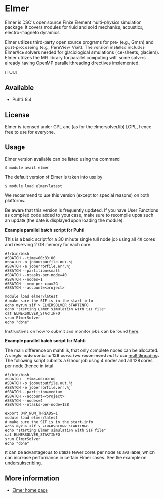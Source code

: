 # Elmer

Elmer is CSC's open source Finite Element multi-physics simulation package.  It covers modules for fluid and solid mechanics,
acoustics, electro-magneto dynamics 

Elmer utilizes third-party open source programs for pre- (e.g., Gmsh) and post-processing (e.g., ParaView, Visit).
The version installed includes Elmer/Ice solvers needed for glaciological simulations (ice-sheets, glaciers).
Elmer utilizes the MPI library for parallel computing with some solvers already having OpenMP parallel threading
directives implemented.

[TOC]

## Available

-  Puhti: 8.4

## License
Elmer is licensed under GPL and (as for the elmersolver.lib) LGPL, hence free to use for everyone.

## Usage

Elmer version available can be listed using the command
```
$ module avail elmer
````
The default version of Elmer is taken into use by 
```bash
$ module load elmer/latest
```

We recommend to use this version (except for special reasons) on both platforms. 

Be aware that this version is frequently updated. If you have User Functions as compiled code added to your case, make sure to recompile upon such an update (the date is displayed upon loading the module).

**Example parallel batch script for Puhti**

This is a basic script for a 30 minute single full node job using all 40 cores and reserving 2 GB memory for each core. 

```
#!/bin/bash 
#SBATCH --time=00:30:00
#SBATCH -o joboutputfile.out.%j
#SBATCH -e joberrorfile.err.%j
#SBATCH --partition=small
#SBATCH --ntasks-per-node=40
#SBATCH --nodes=1
#SBATCH --mem-per-cpu=2G
#SBATCH --account=<project>

module load elmer/latest
# make sure the SIF is in the start-info
echo myrun.sif > ELMERSOLVER_STARTINFO
echo "starting Elmer simulation with SIF file"
cat ELMERSOLVER_STARTINFO
srun ElmerSolver
echo "done"
```

Instructions on how to submit and monitor jobs can be found [here](../computing/running/submitting-jobs.md).

**Example parallel batch script for Mahti**

The main difference on mahti is, that only complete nodes can be allocated. A single node contains 128 cores (we recommend _not_ to use [multithreading](../computing/running/creating-job-scripts-mahti.md#hybrid-batch-jobs-with-simultaneous-multithreading-smt). The following script submits a 6 hour job using 4 nodes and all 128 cores per node (hence in total

```
#!/bin/bash 
#SBATCH --time=06:00:00
#SBATCH -o joboutputfile.out.%j
#SBATCH -e joberrorfile.err.%j
#SBATCH --partition=medium
#SBATCH --account=<project>
#SBATCH --nodes=4
#SBATCH --ntasks-per-node=128

export OMP_NUM_THREADS=1
module load elmer/latest
# make sure the SIF is in the start-info
echo myrun.sif > ELMERSOLVER_STARTINFO
echo "starting Elmer simulation with SIF file"
cat ELMERSOLVER_STARTINFO
srun ElmerSolver
echo "done"
```

It can be advantageous to utilize fewer cores per node as available, which can increase performance in certain Elmer cases. See the example on [undersubscribing](../computing/running/creating-job-scripts-mahti.md#undersubscribing-nodes).

## More information

-   [Elmer home page](https://www.elmerfem.org)
